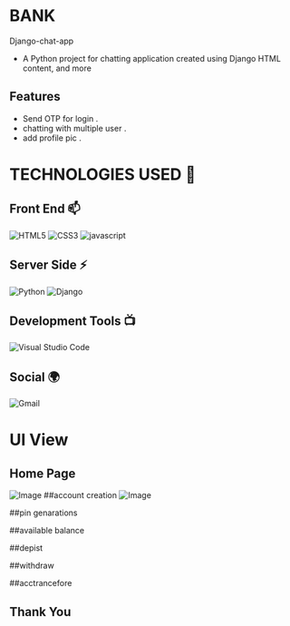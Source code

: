 # BANK


  Django-chat-app
- A Python project for chatting application created using Django HTML content, and more 

 
## Features
- Send  OTP for login .
- chatting with multiple user .
- add profile pic .

  
# TECHNOLOGIES USED 📌

## Front End 📫

![HTML5](https://img.shields.io/badge/html5-%23E34F26.svg?style=for-the-badge&logo=html5&logoColor=white)
![CSS3](https://img.shields.io/badge/css3-%231572B6.svg?style=for-the-badge&logo=css3&logoColor=white)
![javascript](https://img.shields.io/badge/JavaScript-F7DF1E?style=for-the-badge&logo=javascript&logoColor=black)




## Server Side ⚡
![Python](https://img.shields.io/badge/python-3670A0?style=for-the-badge&logo=python&logoColor=ffdd54)
![Django](https://img.shields.io/badge/django-%23092E20.svg?style=for-the-badge&logo=django&logoColor=white)


## Development Tools 📺

![Visual Studio Code](https://img.shields.io/badge/Visual%20Studio%20Code-0078d7.svg?style=for-the-badge&logo=visual-studio-code&logoColor=white)
## Social 🌍

![Gmail](https://img.shields.io/badge/Gmail-D14836?style=for-the-badge&logo=gmail&logoColor=white)



# UI View

## Home Page
![Image](https://github.com/user-attachments/assets/c6d7d870-7465-44dc-b9f1-7cb992ff1dba)
##account creation
![Image](https://github.com/user-attachments/assets/23869b38-f7dc-4e36-b696-2156405ff9ee)

##pin genarations

##available balance

##depist

##withdraw

##acctrancefore


## Thank You







